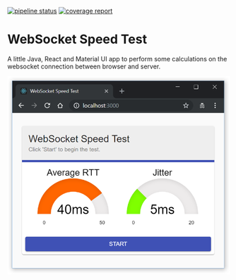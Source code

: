 
[![pipeline status](https://gitlab.com/dansiviter/websocket-speedtest/badges/master/pipeline.svg)](https://gitlab.com/dansiviter/websocket-speedtest/commits/master) [![coverage report](https://gitlab.com/dansiviter/websocket-speedtest/badges/master/coverage.svg)](https://gitlab.com/dansiviter/websocket-speedtest/commits/master)

# WebSocket Speed Test #

A little Java, React and Material UI app to perform some calculations on the websocket connection between browser and server.

<img src="images/screenshot.png" alt="Echo UI" width="550"/>